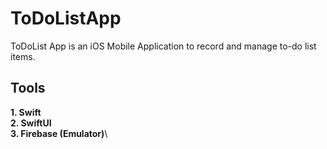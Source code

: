 # ToDoListApp
ToDoList App is an iOS Mobile Application to record and manage to-do list items.

## Tools
**1. Swift**\
**2. SwiftUI**\
**3. Firebase (Emulator)**\

